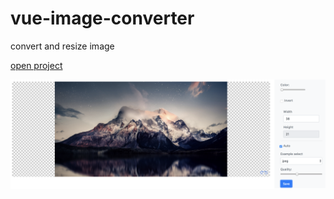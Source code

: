 # vue-image-converter

convert and resize image

[open project](https://s00d.github.io/vue-image-converter/index.html#/)

![webpack-progress-ora-plugin](https://raw.githubusercontent.com/s00d/vue-image-converter/master/preview.png)